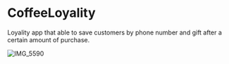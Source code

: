 # CoffeeLoyality
Loyality app that able to save customers by phone number and gift after a certain amount of purchase.

![IMG_5590](https://user-images.githubusercontent.com/25721443/190139813-d59b5120-8219-4612-92e3-943f96732ea8.PNG)
